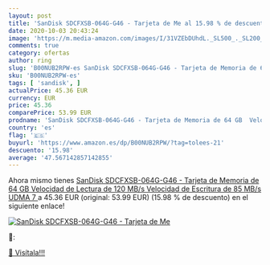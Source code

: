 ```yaml
---
layout: post
title: 'SanDisk SDCFXSB-064G-G46 - Tarjeta de Me al 15.98 % de descuento'
date: 2020-10-03 20:43:24
image: 'https://m.media-amazon.com/images/I/31VZEbDUhdL._SL500_._SL200_.jpg'
comments: true
category: ofertas
author: ring
slug: 'B00NUB2RPW-es SanDisk SDCFXSB-064G-G46 - Tarjeta de Memoria de 64 GB...'
sku: 'B00NUB2RPW-es'
tags: [ 'sandisk', ]
actualPrice: 45.36 EUR
currency: EUR
price: 45.36
comparePrice: 53.99 EUR
prodname: 'SanDisk SDCFXSB-064G-G46 - Tarjeta de Memoria de 64 GB  Velocidad de Lectura de 120 MB/s  Velocidad de Escritura de 85 MB/s  UDMA 7 '
country: 'es'
flag: '🇪🇸'
buyurl: 'https://www.amazon.es/dp/B00NUB2RPW/?tag=tolees-21'
descuento: '15.98'
average: '47.567142857142855'
---
```


Ahora mismo tienes [SanDisk SDCFXSB-064G-G46 - Tarjeta de Memoria de 64 GB  Velocidad de Lectura de 120 MB/s  Velocidad de Escritura de 85 MB/s  UDMA 7 ](https://www.amazon.es/dp/B00NUB2RPW/?tag=tolees-21) a 45.36 EUR (original: 53.99 EUR) (15.98 %  de descuento) en el siguiente enlace!

[![SanDisk SDCFXSB-064G-G46 - Tarjeta de Me](https://m.media-amazon.com/images/I/31VZEbDUhdL._SL500_._SL200_.jpg)](https://www.amazon.es/dp/B00NUB2RPW/?tag=tolees-21)

🔎:


[🛒 Visítala!!!](https://www.amazon.es/dp/B00NUB2RPW/?tag=tolees-21)
